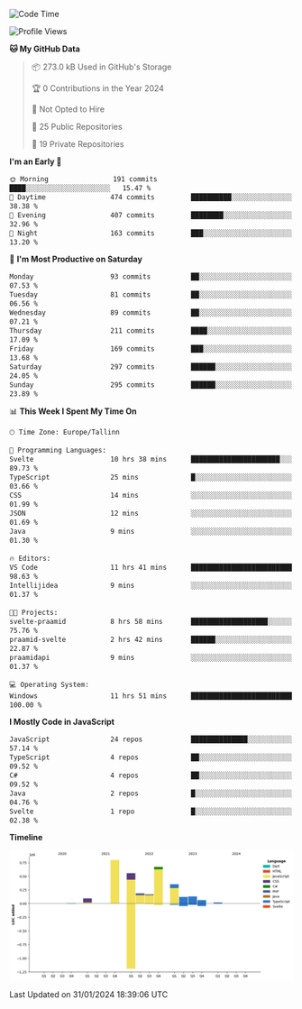 <!--START_SECTION:waka-->
![Code Time](http://img.shields.io/badge/Code%20Time-608%20hrs%2029%20mins-blue)

![Profile Views](http://img.shields.io/badge/Profile%20Views-0-blue)

**🐱 My GitHub Data** 

> 📦 273.0 kB Used in GitHub's Storage 
 > 
> 🏆 0 Contributions in the Year 2024
 > 
> 🚫 Not Opted to Hire
 > 
> 📜 25 Public Repositories 
 > 
> 🔑 19 Private Repositories 
 > 
**I'm an Early 🐤** 

```text
🌞 Morning                191 commits         ████░░░░░░░░░░░░░░░░░░░░░   15.47 % 
🌆 Daytime                474 commits         ██████████░░░░░░░░░░░░░░░   38.38 % 
🌃 Evening                407 commits         ████████░░░░░░░░░░░░░░░░░   32.96 % 
🌙 Night                  163 commits         ███░░░░░░░░░░░░░░░░░░░░░░   13.20 % 
```
📅 **I'm Most Productive on Saturday** 

```text
Monday                   93 commits          ██░░░░░░░░░░░░░░░░░░░░░░░   07.53 % 
Tuesday                  81 commits          ██░░░░░░░░░░░░░░░░░░░░░░░   06.56 % 
Wednesday                89 commits          ██░░░░░░░░░░░░░░░░░░░░░░░   07.21 % 
Thursday                 211 commits         ████░░░░░░░░░░░░░░░░░░░░░   17.09 % 
Friday                   169 commits         ███░░░░░░░░░░░░░░░░░░░░░░   13.68 % 
Saturday                 297 commits         ██████░░░░░░░░░░░░░░░░░░░   24.05 % 
Sunday                   295 commits         ██████░░░░░░░░░░░░░░░░░░░   23.89 % 
```


📊 **This Week I Spent My Time On** 

```text
🕑︎ Time Zone: Europe/Tallinn

💬 Programming Languages: 
Svelte                   10 hrs 38 mins      ██████████████████████░░░   89.73 % 
TypeScript               25 mins             █░░░░░░░░░░░░░░░░░░░░░░░░   03.66 % 
CSS                      14 mins             ░░░░░░░░░░░░░░░░░░░░░░░░░   01.99 % 
JSON                     12 mins             ░░░░░░░░░░░░░░░░░░░░░░░░░   01.69 % 
Java                     9 mins              ░░░░░░░░░░░░░░░░░░░░░░░░░   01.30 % 

🔥 Editors: 
VS Code                  11 hrs 41 mins      █████████████████████████   98.63 % 
Intellijidea             9 mins              ░░░░░░░░░░░░░░░░░░░░░░░░░   01.37 % 

🐱‍💻 Projects: 
svelte-praamid           8 hrs 58 mins       ███████████████████░░░░░░   75.76 % 
praamid-svelte           2 hrs 42 mins       ██████░░░░░░░░░░░░░░░░░░░   22.87 % 
praamidapi               9 mins              ░░░░░░░░░░░░░░░░░░░░░░░░░   01.37 % 

💻 Operating System: 
Windows                  11 hrs 51 mins      █████████████████████████   100.00 % 
```

**I Mostly Code in JavaScript** 

```text
JavaScript               24 repos            ██████████████░░░░░░░░░░░   57.14 % 
TypeScript               4 repos             ██░░░░░░░░░░░░░░░░░░░░░░░   09.52 % 
C#                       4 repos             ██░░░░░░░░░░░░░░░░░░░░░░░   09.52 % 
Java                     2 repos             █░░░░░░░░░░░░░░░░░░░░░░░░   04.76 % 
Svelte                   1 repo              █░░░░░░░░░░░░░░░░░░░░░░░░   02.38 % 
```



**Timeline**

![Lines of Code chart](https://raw.githubusercontent.com/Piilu/Piilu/main/assets/bar_graph.png)


 Last Updated on 31/01/2024 18:39:06 UTC
<!--END_SECTION:waka-->